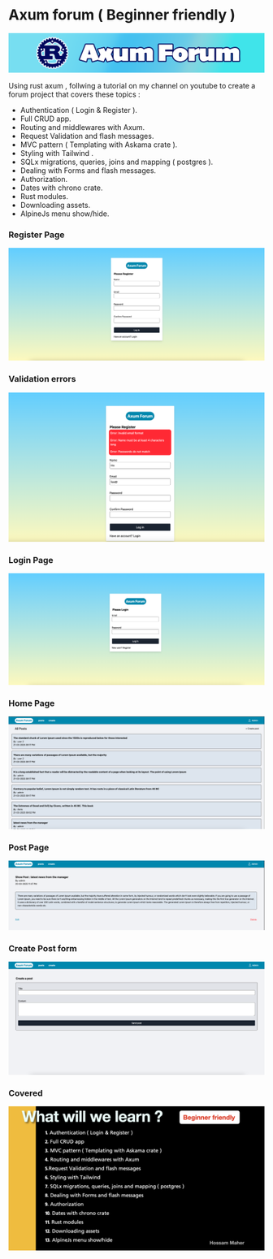# Axum forum ( Beginner friendly )

![banner](screenshots/banner.png)

Using rust axum , follwing a tutorial on my channel on youtube to create a forum project that covers these topics :

- Authentication ( Login & Register ).
- Full CRUD app.
- Routing and middlewares with Axum.
- Request Validation and flash messages.
- MVC pattern ( Templating with Askama crate ).
- Styling with Tailwind .
- SQLx migrations, queries, joins and mapping ( postgres ).
- Dealing with Forms and flash messages.
- Authorization.
- Dates with chrono crate.
- Rust modules.
- Downloading assets.
- AlpineJs menu show/hide.

### Register Page

![Register](screenshots/register.png)

### Validation errors

![Register](screenshots/errors.png)

### Login Page

![login](screenshots/login.png)

### Home Page

![Home](screenshots/home.png)

### Post Page

![Post](screenshots/post.png)

### Create Post form

![form](screenshots/form.png)

### Covered

![presentation](screenshots/presentation2.jpeg)
